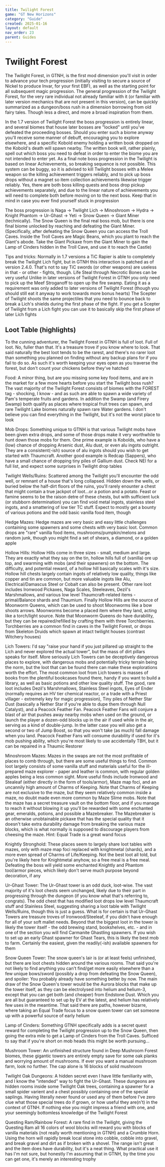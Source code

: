 ```yaml
---
title: Twilight Forest
game: "GT New Horizons"
category: "Guide"
created: 2025-01-16
layout: default
nav_order: 23
parent: Guides
---
```


# Twilight Forest

The Twilight Forest, in GTNH, is the first mod dimension you'll visit in order to advance your tech progression (initially visiting to secure a source of Nickel to produce Invar, for your first EBF), as well as the starting point for all subsequent magic progression. The general progression of the Twilight Forest, for the very rare individual not already familiar with it (or familiar with later version mechanics that are not present in this version), can be quickly summarized as a dungeon/boss rush in a dimension borrowing from old fairy tales. Though less a direct, and more a broad inspiration from them.

In the 1.7 version of Twilight Forest the boss progression is entirely linear, and several biomes that house later bosses are "locked" until you've defeated the proceeding bosses. Should you enter such a biome anyway you'll receive some manner of debuff, encouraging you to explore elsewhere, and a specific Kobold enemy holding a written book dropped on the Kobold's death will spawn nearby. The written book will, rather plainly, spell out which boss you need to defeat in order to enter the biome you are not intended to enter yet. As a final note boss progression in the Twilight is based on linear Achievements, so breaking sequence is not possible. This system can be buggy, so it is advised to kill Twilight bosses with a Melee weapon so the killing achievement triggers reliably, and to pick up boss drops without a magnet so item collection achievements likewise trigger reliably. Yes, there are both boss killing quests and boss drop pickup achievements separately, and due to the linear nature of achievements you will need to complete both before moving on to the next boss. Keep that in mind in case you ever find yourself stuck in progression

The boss progression is Naga -> Twilight Lich -> Minoshroom -> Hydra -> Knight Phantom -> Ur-Ghast -> Yeti -> Snow Queen -> Giant Miner (technically). The Snow Queen is the final real boss mob, but there is one final biome unlocked by reaching and defeating the Giant Miner. (Specifically, after defeating the Snow Queen you can access the Troll Caves. Inside the Troll Caves are Magic Beans, which you plant to reach the Giant's abode. Take the Giant Pickaxe from the Giant Miner to gain the Lamp of Cinders hidden in the Troll Cave, and use it to reach the Castle)

Tips and tricks: Normally in 1.7 versions a TiC Rapier is able to completely break the Twilight Lich fight, but in GTNH this interaction is patched as of version 2.4.0. That's not to say TiC swords (or other weapons) are useless in that - or other - fights, though. Life Steal through Necrotic Bones can be very useful Unlike in later versions of Twilight Forest in GTNH you only need to pick up the Meef Stroganoff to open up the fire swamp. Eating it as a requirement was only added to later versions of Twilight Forest (though you should still eat it anyway to work towards more bonus hearts) The Scepter of Twilight shoots the same projectiles that you need to bounce back to break a Lich's shields during the first phase of the fight. If you get a Scepter of Twilight from a Lich fight you can use it to basically skip the first phase of later Lich fights

## Loot Table (highlights)

To the cunning adventurer, the Twilight Forest in GTNH is full of loot. Full of loot. No, fuller than that. It's a treasure trove if you know where to look. That said naturally the best loot tends to be the rarest, and there's no rarer loot than something you planned on finding without any backup plans for if you fail to do so. As such it's worth keeping your eyes open as you traverse the forest, but don't count your chickens before they've hatched

Food: A minor thing, but are you missing some key food items, and are in the market for a few more hearts before you start the Twilight boss rush? The vast majority of the Twilight Forest consists of biomes with the FOREST tag - shocking, I know - and as such are able to spawn a wide variety of Pam's temperate fruits and gardens. In addition the Swamp (and Firery Swamp) both qualify as places where tropical fruit trees can spawn, and rare Twilight Lake biomes naturally spawn rare Water gardens. I don't believe you can find everything in the Twilight, but it's not the worst place to look

Mob Drops: Something unique to GTNH is that various Twilight mobs have been given extra drops, and some of those drops make it very worthwhile to hunt down those mobs for them. One prime example is Kobolds, who have a (low) chance of dropping Arsenic dust, Alu dust, or even alu ingots outright. They are a consistent(-ish) source of alu ingots should you wish to get started with Thaumcraft. Another good example is Redcap (Sappers), who have a small chance of dropping tiny piles of Gallium dust. Check NEI for a full list, and expect some surprises in Twilight drop tables

Twilight Wells/Ruins: Scattered among the Twilight you'll encounter the odd well, or remnant of a house that's long collapsed. Hidden down the wells, or buried below the half-dirt floors of the ruins, you'll rarely enounter a chest that might contain a true jackpot of loot...or a potion and a potato. Feast or famine seems to be the raison detre of these chests, but with sufficient luck (or stubborn determination) you can find void metal ingots, stainless steel ingots, and a smattering of low tier TC stuff. Expect to mostly get a bounty of various potions and the odd basic vanilla food item, though

Hedge Mazes: Hedge mazes are very basic and easy little challenges containing some spawners and some chests with very basic loot. Common drops are "rare" vanilla food items, mushrooms/pumpkin/melons and random junk, though you might find a set of shears, a diamond, or a golden apple

Hollow Hills: Hollow Hills come in three sizes - small, medium and large. They are exactly what they say on the tin, hollow hills full of (vanilla) ore up top, and swarming with mobs (and their spawners) on the bottom. The difficulty, and potential reward, of a hollow hill basically scales with it's size. Hollow hill chests largely contain ingots of relatively low quality, things like copper and tin are common, but more valuable ingots like Alu, Electrical/Damascus Steel or Cobalt can also be present. Other rare loot includes Ironwood Pickaxes, Naga Scales, Steeleaves, Dezil's Marshmallows, and various low level Thaumcraft-related items - primal/Balance shards and Thaumium. Finally Hollow Hills are the source of Moonworm Queens, which can be used to shoot Moonworms like a bow shoots arrows. Moonworms become a placed item where they land, acting like a torch/light source. Note that Moonworm Queens do have durability, but they can be repaired/refilled by crafting them with three Torchberries. Torchberries are a common find in caves in the Twilight Forest, or drops from Skeleton Druids which spawn at intact twilight houses (contrast Witchery houses)

Lich Towers: I'd say "raise your hand if you just pillared up straight to the Lich and never explored the actual tower", but the mass of dirt pillars speaks for itself. More seriously Lich Towers can be deceptively dangerous places to explore, with dangerous mobs and potentially tricky terrain being the norm, but the loot that can be found there can make these explorations worth the effort. The most common loot from Lich towers is masses of books from the plentiful bookcases found there, handy if you want to build a library, as well as basic potions and other low quality stuff. The good, rare loot includes Dezil's Marshmallows, Stainless Steel ingots, Eyes of Ender (normally requires an HV tier chemical reactor, or a trade with a Priest villager - extremely key for magic progression), Tiny piles of Nether Star Dust (basically a Nether Star if you're able to dupe them through Null Catalyst), and a Peacock Feather Fan. Peacock Feather Fans will conjure a blast of air that pushes away nearby mobs when used on the ground, or launch the player a dozen-odd blocks up in the air if used while in the air, serving as a kind of double-jump. In the latter case you will also get a second or two of Jump Boost, so that you won't take (as much) fall damage when you land. Peacock Feather Fans will consume durability if used for it's mob pushing ability, which you're most likely to use accidentally TBH, but it can be repaired in a Thaumic Restorer

Minoshroom Mazes: Mazes in the swaps are not the most profitable of places to comb through, but there are some useful things to find. Common loot largely consists of some vanilla stuff and materials useful for the ill-prepared maze explorer - paper and leather is common, with regular golden apples being a less common sight. More useful finds include Ironwood and Stealeaf (either directly in the form of tools/armor), Maze map foci, and an uncannily high amount of Charms of Keeping. Note that Charms of Keeping are not exclusive to the maze, but they seem relatively common inside a maze, no doubt made even more common by Maze Slime mobs. Note that the maze has a secret treasure vault on the bottom floor, and if you manage to reach it without blowing it up you'll be rewarded with some enchanted gear, emeralds, potions, and possible a Mazebreaker. The Mazebreaker is an otherwise unobtainable pickaxe that has the special quality that it doesn't take extra durability damage from breaking the various maze blocks, which is what normally is supposed to discourage players from cheesing the maze. Hint: Equal Trade is a great wand focus

Knightly Stronghold: These places seem to largely share loot tables with mazes, only with maze map foci replaced with knightmetal (shards), and a more even spread of Charms of Life/Keeping. Not the best loot all told, but you're likely here for Knightmetal anyhow, so a free meal is a free meal. Defeating the boss will yield some enchanted Knightly and Phantom tool/armor pieces, which likely don't serve much purpose beyond decoration, if any

Ur-Ghast Tower: The Ur-Ghast tower is an odd duck, loot-wise. The vast majority of it's loot chests seem unchanged, likely due to their part in progressing through the dungeon (if you know what that's referring to, congrats). The odd chest that has modified loot drops low level Thaumcraft stuff and Stainless Steel, suggesting sharing a loot table with Twilight Wells/Ruins, though this is just a guess. What is for certain is that Ur-Ghast Towers are treasure troves of Ironwood/Steeleaf, if you didn't have enough for all of your soft mallet needs. Beyond that the biggest loot in the tower is likely the tower itself - the odd brewing stand, bookshelves, etc. - and in one of the section you will find Carmanite Ghastling spawners. If you wish to set up an early Ghast spawner for Ghast Tears, this is likely the best mob to farm. Certainly the easiest, given the readily(-ish) available spawners for them

Snow Queen Tower: The snow queen's lair is (or at least feels) unfinished, but there are loot chests hidden around the various rooms. That said you're not likely to find anything you can't find/get more easily elsewhere than a few unique bows/sword (possibly a drop from defeating the Snow Queen), and spoiler: You probably already have something better by now. The main draw of the Snow Queen's tower would be the Aurora blocks that make up the tower itself, as they can be electrolysed into helium and helium-3, except that you can get both (and cheaper) from Endstone Dust. Which you are all but guaranteed to set up by EV at the latest, and helium has relatively few uses in the meantime. That said there are paths, however bizarre, where taking an Equal Trade focus to a snow queen tower can set someone up with a powerful source of early helium

Lamp of Cinders: Something GTNH specifically adds is a secret quest reward for completing the Twilight progression up to the Snow Queen, then going the extra mile to get a Lamp of Cinders from the Troll Caves. Sufficed to say that if you're short on mob heads this might be worth pursuing...

Mushroom Tower: An unfinished structure found in Deep Mushroom Forest biomes, these gigantic towers are entirely empty save for some oak planks and worrying amount of mushrooms. If ever you want a manual mushroom farm, look no further. The cap alone is 16 blocks of solid mushroom

Twilight Oak Dungeons: A hidden secret even I have little familiarity with, and I know the "intended" way to fight the Ur-Ghast. These dungeons are hidden rooms inside some Twilight Oak trees, containing a spawner for a small spider varient and a chest possibly containing one of the special saplings. Having literally never found or used any of them before I've zero clue what those special trees do if grown, or how useful they are(n't) in the context of GTNH. If nothing else you might impress a friend with one, and your seemingly bottomless knowledge of the Twilight Forest

Questing Ram/Rainbow Forest: A rare find in the Twilight, giving the Questing Ram all 16 colors of wool blocks will reward you with blocks of vanilla materials (not really worth mentioning in GTNH) and a Crumble Horn. Using the horn will rapidly break local stone into cobble, cobble into gravel, and break gravel and dirt as if broken with a shovel. The range isn't great and the item does have durability, but it's a neat thing. What practical use it has I'm not sure, but honestly I'm assuming that in GTNH, by the time you can get one, it's merely an interesting trophy

